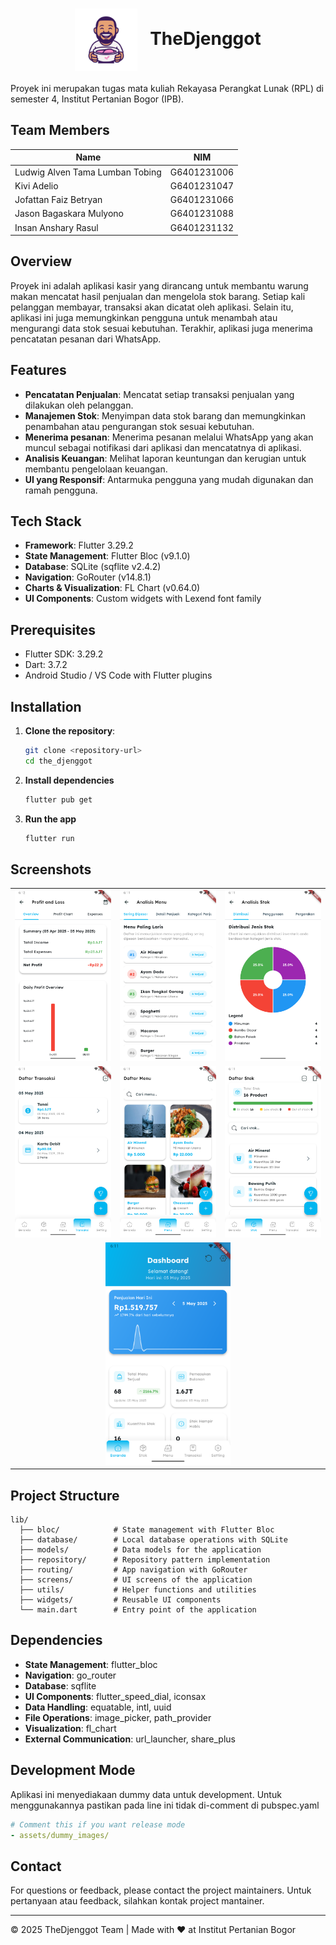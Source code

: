 <h1 align="center">
  <img src="docs/images/app_icon2.png" alt="App Icon" width="100" height="100" align="center">
 &nbsp TheDjenggot
</h1>

Proyek ini merupakan tugas mata kuliah Rekayasa Perangkat Lunak (RPL)
di semester 4, Institut Pertanian Bogor (IPB).

## Team Members

| Name                            | NIM         |
| ------------------------------- | ----------- |
| Ludwig Alven Tama Lumban Tobing | G6401231006 |
| Kivi Adelio                     | G6401231047 |
| Jofattan Faiz Betryan           | G6401231066 |
| Jason Bagaskara Mulyono         | G6401231088 |
| Insan Anshary Rasul             | G6401231132 |

## Overview

Proyek ini adalah aplikasi kasir yang dirancang untuk membantu warung makan mencatat
hasil penjualan dan mengelola stok barang. Setiap kali pelanggan membayar, transaksi
akan dicatat oleh aplikasi. Selain itu, aplikasi ini juga memungkinkan pengguna untuk
menambah atau mengurangi data stok sesuai kebutuhan. Terakhir, aplikasi juga menerima
pencatatan pesanan dari WhatsApp.

## Features

- **Pencatatan Penjualan**: Mencatat setiap transaksi penjualan yang dilakukan oleh pelanggan.
- **Manajemen Stok**: Menyimpan data stok barang dan memungkinkan penambahan atau pengurangan stok sesuai kebutuhan.
- **Menerima pesanan**: Menerima pesanan melalui WhatsApp yang akan muncul sebagai notifikasi
dari aplikasi dan mencatatnya di aplikasi.
- **Analisis Keuangan**: Melihat laporan keuntungan dan kerugian untuk membantu pengelolaan keuangan.
- **UI yang Responsif**: Antarmuka pengguna yang mudah digunakan dan ramah pengguna.

## Tech Stack

- **Framework**: Flutter 3.29.2
- **State Management**: Flutter Bloc (v9.1.0)
- **Database**: SQLite (sqflite v2.4.2)
- **Navigation**: GoRouter (v14.8.1)
- **Charts & Visualization**: FL Chart (v0.64.0)
- **UI Components**: Custom widgets with Lexend font family

## Prerequisites

- Flutter SDK: 3.29.2
- Dart: 3.7.2
- Android Studio / VS Code with Flutter plugins

## Installation

1. **Clone the repository**:
   ```sh
   git clone <repository-url>
   cd the_djenggot
   ```

2. **Install dependencies** 
    ```sh
    flutter pub get
    ```

3. **Run the app**
    ```sh
    flutter run
    ```

## Screenshots

<table>
  <tr>
    <td><img src="docs/screenshots/ss1.png" alt="Screenshot 1" width="200"/></td>
    <td><img src="docs/screenshots/ss2.png" alt="Screenshot 2" width="200"/></td>
    <td><img src="docs/screenshots/ss3.png" alt="Screenshot 3" width="200"/></td>
  </tr>
  <tr>
    <td><img src="docs/screenshots/ss4.png" alt="Screenshot 4" width="200"/></td>
    <td><img src="docs/screenshots/ss5.png" alt="Screenshot 5" width="200"/></td>
    <td><img src="docs/screenshots/ss6.png" alt="Screenshot 6" width="200"/></td>
  </tr>
  <tr>
    <td colspan="3" align="center"><img src="docs/screenshots/ss7.png" alt="Screenshot 7" width="200"/></td>
  </tr>
</table>

## Project Structure

```
lib/
  ├── bloc/            # State management with Flutter Bloc
  ├── database/        # Local database operations with SQLite
  ├── models/          # Data models for the application
  ├── repository/      # Repository pattern implementation
  ├── routing/         # App navigation with GoRouter
  ├── screens/         # UI screens of the application
  ├── utils/           # Helper functions and utilities
  ├── widgets/         # Reusable UI components
  └── main.dart        # Entry point of the application
```

## Dependencies

- **State Management**: flutter_bloc
- **Navigation**: go_router
- **Database**: sqflite
- **UI Components**: flutter_speed_dial, iconsax
- **Data Handling**: equatable, intl, uuid
- **File Operations**: image_picker, path_provider
- **Visualization**: fl_chart
- **External Communication**: url_launcher, share_plus

## Development Mode

Aplikasi ini menyediakaan dummy data untuk development. Untuk menggunakannya pastikan pada line ini tidak di-comment di pubspec.yaml
```yaml
# Comment this if you want release mode
- assets/dummy_images/
```

## Contact

For questions or feedback, please contact the project maintainers.
Untuk pertanyaan atau feedback, silahkan kontak project mantainer.

---

© 2025 TheDjenggot Team | Made with ❤️ at Institut Pertanian Bogor
